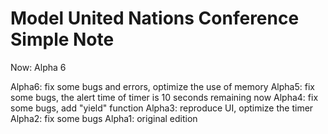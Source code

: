 # Model United Nations Conference Simple Note

Now: Alpha 6

Alpha6: fix some bugs and errors, optimize the use of memory
Alpha5: fix some bugs, the alert time of timer is 10 seconds remaining now
Alpha4: fix some bugs, add "yield" function
Alpha3: reproduce UI, optimize the timer
Alpha2: fix some bugs
Alpha1: original edition